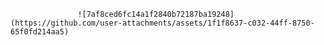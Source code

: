 
                   ![7af8ced6fc14a1f2840b72187ba19248](https://github.com/user-attachments/assets/1f1f8637-c032-44ff-8750-65f0fd214aa5)
